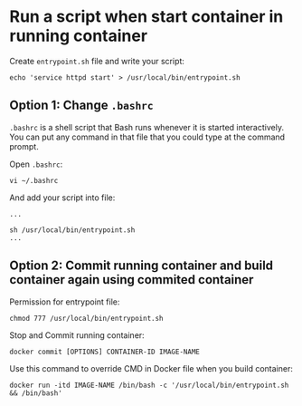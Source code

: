 # Run a script when start container in running container

Create ```entrypoint.sh``` file and write your script:

```
echo 'service httpd start' > /usr/local/bin/entrypoint.sh
```

## Option 1: Change ```.bashrc```

```.bashrc``` is a shell script that Bash runs whenever it is started interactively. You can put any command in that file that you could type at the command prompt.

Open ```.bashrc```:

```
vi ~/.bashrc
```

And add your script into file:

```
...

sh /usr/local/bin/entrypoint.sh
...
```

## Option 2: Commit running container and build container again using commited container

Permission for entrypoint file:

```
chmod 777 /usr/local/bin/entrypoint.sh
```

Stop and Commit running container:

```
docker commit [OPTIONS] CONTAINER-ID IMAGE-NAME
```

Use this command to override CMD in Docker file when you build container:

```
docker run -itd IMAGE-NAME /bin/bash -c '/usr/local/bin/entrypoint.sh && /bin/bash'
```
